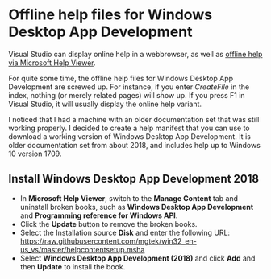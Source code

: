 # Offline help files for Windows Desktop App Development

Visual Studio can display online help in a webbrowser, as well as [offline help via Microsoft Help Viewer](https://docs.microsoft.com/en-us/visualstudio/help-viewer/installation).

For quite some time, the offline help files for Windows Desktop App Development are screwed up. For instance, if you enter *CreateFile* in the index, nothing (or merely related pages) will show up. If you press F1 in Visual Studio, it will usually display the online help variant.

I noticed that I had a machine with an older documentation set that was still working properly. I decided to create a help manifest that you can use to download a working version of Windows Desktop App Development. It is older documentation set from about 2018, and includes help up to Windows 10 version 1709.

## Install Windows Desktop App Development 2018

- In **Microsoft Help Viewer**, switch to the **Manage Content** tab and uninstall broken books, such as **Windows Desktop App Development** and **Programming reference for Windows API**.
- Click the **Update** button to remove the broken books.
- Select the Installation source **Disk** and enter the following URL: https://raw.githubusercontent.com/mgtek/win32_en-us_vs/master/helpcontentsetup.msha
- Select **Windows Desktop App Development (2018)** and click **Add** and then **Update** to install the book.
